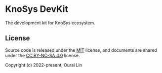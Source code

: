# KnoSys DevKit

The development kit for KnoSys ecosystem.

## License

Source code is released under the [MIT](./LICENSE) license, and documents are shared under the [CC BY-NC-SA 4.0](./LICENSE-docs) license.

Copyright (c) 2022-present, Ourai Lin
